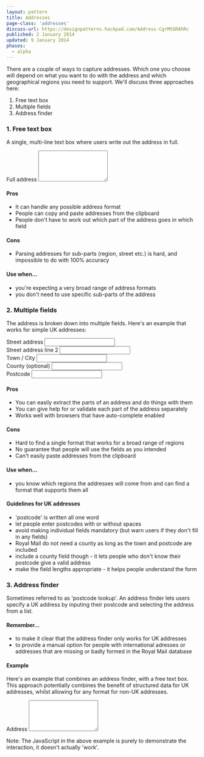 ```yaml
---
layout: pattern
title: Addresses
page-class: 'addresses'
discuss-url: https://designpatterns.hackpad.com/Address-CgrMSGRAhRc
published: 2 January 2014
updated: 9 January 2014
phases:
  - alpha
---
```


There are a couple of ways to capture addresses. Which one you choose will depend on what you want to do with the address and which geographical regions you need to support. We'll discuss three approaches here:

1. Free text box
2. Multiple fields
3. Address finder

### 1. Free text box

A single, multi-line text box where users write out the address in full.

<div class="pattern-example">
	<form class="form">
		<div class="control">
	  		<label for="address">Full address</label>
	  		<textarea type="text" id="address" rows="5"></textarea>
		</div>
	</form>
</div>

#### Pros

* It can handle any possible address format
* People can copy and paste addresses from the clipboard
* People don't have to work out which part of the address goes in which field

#### Cons

* Parsing addresses for sub-parts (region, street etc.) is hard, and impossible to do with 100% accuracy

#### Use when...

* you're expecting a very broad range of address formats
* you don't need to use specific sub-parts of the address


### 2. Multiple fields

The address is broken down into multiple fields. Here's an example that works for simple UK addresses:

<div class="pattern-example">
	<form class="form">
		<div class="control">
	  		<label for="ex2-street">Street address</label>
	  		<input type="text" id="ex2-street">
		</div>
		<div class="control">
	  		<label for="ex2-street2" class="visuallyhidden">Street address line 2</label>
	  		<input type="text" id="ex2-street2">
		</div>
		<div class="control">
	  		<label for="ex2-town">Town / City</label>
	  		<input type="text" id="ex2-town">
		</div>
		<div class="control">
	  		<label for="ex2-county">County (optional)</label>
	  		<input type="text" id="ex2-county">
		</div>
		<div class="control">
	  		<label for="ex2-postcode">Postcode</label>
	  		<input type="text" id="ex2-postcode" class="postcode">
		</div>
	</form>
</div>

#### Pros

* You can easily extract the parts of an address and do things with them
* You can give help for or validate each part of the address separately
* Works well with browsers that have auto-complete enabled

#### Cons

* Hard to find a single format that works for a broad range of regions
* No guarantee that people will use the fields as you intended
* Can't easily paste addresses from the clipboard

#### Use when...

* you know which regions the addresses will come from and can find a format that supports them all

#### Guidelines for UK addresses

* 'postcode' is written all one word
* let people enter postcodes with or without spaces
* avoid making individual fields mandatory (but warn users if they don't fill in any fields)
* Royal Mail do not need a county as long as the town and postcode are included
* include a county field though - it lets people who don't know their postcode give a valid address
* make the field lengths appropriate - it helps people understand the form


### 3. Address finder

Sometimes referred to as 'postcode lookup'. An address finder lets users specify a UK address by inputing their postcode and selecting the address from a list.

#### Remember...

* to make it clear that the address finder only works for UK addresses
* to provide a manual option for people with international adresses or addresses that are missing or badly formed in the Royal Mail database

#### Example

Here's an example that combines an address finder, with a free text box. This approach potentially combines the benefit of structured data for UK addresses, whilst allowing for any format for non-UK addresses.

<div class="pattern-example">
	<form class="form">
		<div class="js-address-finder">
			<div class="control">
		  		<label for="address2">Address</label>
		  		<textarea type="text" id="address2" rows="5"></textarea>
			</div>
		</div>
	</form>
</div>

Note: The JavaScript in the above example is purely to demonstrate the interaction, it doesn't actually 'work'.


